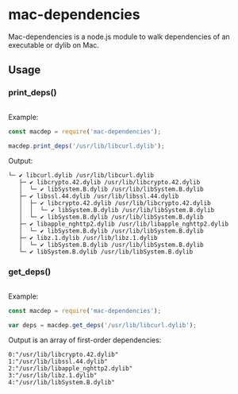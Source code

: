 # mac-dependencies

Mac-dependencies is a node.js module to walk dependencies of an executable or dylib on Mac.

## Usage

### print_deps()

```javascript
```

Example:
```javascript
const macdep = require('mac-dependencies');

macdep.print_deps('/usr/lib/libcurl.dylib');
```

Output:
```
└─ ✔ libcurl.dylib /usr/lib/libcurl.dylib
   ├─ ✔ libcrypto.42.dylib /usr/lib/libcrypto.42.dylib
   │  └─ ✔ libSystem.B.dylib /usr/lib/libSystem.B.dylib
   ├─ ✔ libssl.44.dylib /usr/lib/libssl.44.dylib
   │  ├─ ✔ libcrypto.42.dylib /usr/lib/libcrypto.42.dylib
   │  │  └─ ✔ libSystem.B.dylib /usr/lib/libSystem.B.dylib
   │  └─ ✔ libSystem.B.dylib /usr/lib/libSystem.B.dylib
   ├─ ✔ libapple_nghttp2.dylib /usr/lib/libapple_nghttp2.dylib
   │  └─ ✔ libSystem.B.dylib /usr/lib/libSystem.B.dylib
   ├─ ✔ libz.1.dylib /usr/lib/libz.1.dylib
   │  └─ ✔ libSystem.B.dylib /usr/lib/libSystem.B.dylib
   └─ ✔ libSystem.B.dylib /usr/lib/libSystem.B.dylib
```

### get_deps()

```javascript
```

Example:
```javascript
const macdep = require('mac-dependencies');

var deps = macdep.get_deps('/usr/lib/libcurl.dylib');
```

Output is an array of first-order dependencies:
```
0:"/usr/lib/libcrypto.42.dylib"
1:"/usr/lib/libssl.44.dylib"
2:"/usr/lib/libapple_nghttp2.dylib"
3:"/usr/lib/libz.1.dylib"
4:"/usr/lib/libSystem.B.dylib"
```
